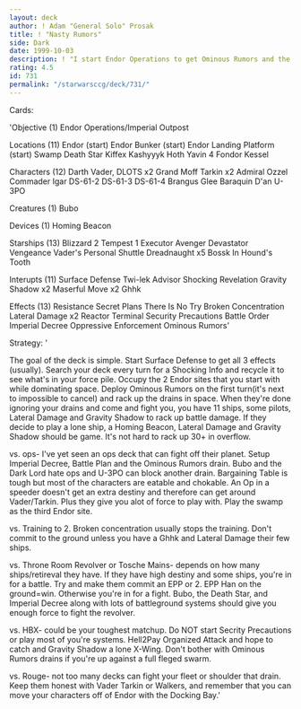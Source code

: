 ```yaml
---
layout: deck
author: ! Adam "General Solo" Prosak
title: ! "Nasty Rumors"
side: Dark
date: 1999-10-03
description: ! "I start Endor Operations to get Ominous Rumors and the locations.  A few pilots and walkers hold the Endor sites while my bag of tricks dominate space in this primarily space deck."
rating: 4.5
id: 731
permalink: "/starwarsccg/deck/731/"
---
```

Cards: 

'Objective (1)
Endor Operations/Imperial Outpost

Locations (11)
Endor (start)
Endor Bunker (start)
Endor Landing Platform (start)
Swamp
Death Star
Kiffex
Kashyyyk
Hoth
Yavin 4
Fondor
Kessel

Characters (12)
Darth Vader, DLOTS x2
Grand Moff Tarkin x2
Admiral Ozzel
Commader Igar
DS-61-2
DS-61-3
DS-61-4
Brangus Glee
Baraquin D'an
U-3PO

Creatures (1)
Bubo

Devices (1)
Homing Beacon

Starships (13)
Blizzard 2
Tempest 1
Executor
Avenger
Devastator
Vengeance
Vader's Personal Shuttle
Dreadnaught x5
Bossk In Hound's Tooth

Interupts (11)
Surface Defense
Twi-lek Advisor
Shocking Revelation
Gravity Shadow x2
Maserful Move x2
Ghhk

Effects (13)
Resistance
Secret Plans
There Is No Try
Broken Concentration
Lateral Damage x2
Reactor Terminal
Security Precautions
Battle Order
Imperial Decree
Oppressive Enforcement
Ominous Rumors'

Strategy: '

The goal of the deck is simple.  Start Surface Defense to get all 3 effects (usually).  Search your deck every turn for a Shocking Info and recycle it to see what's in your force pile.   Occupy the 2 Endor sites that you start with while dominating space.  Deploy Ominous Rumors on the first turn(it's next to impossible to cancel) and rack up the drains in space.  When they're done ignoring your drains and come and fight you, you have 11 ships, some pilots, Lateral Damage and Gravity Shadow to rack up battle damage.  If they decide to play a lone ship, a Homing Beacon, Lateral Damage and Gravity Shadow should be game.  It's not hard to rack up 30+ in overflow.

vs. ops- I've yet seen an ops deck that can fight off their planet.  Setup Imperial Decree, Battle Plan and the Ominous Rumors drain.	Bubo and the Dark Lord hate ops and U-3PO can block another drain.  Bargaining Table is tough but most of the characters are eatable and chokable.  An Op in a speeder doesn't get an extra destiny and therefore can get around Vader/Tarkin.  Plus they give you alot of force to play with.  Play the swamp as the third Endor site.

vs. Training to 2.  Broken concentration usually stops the training.  Don't commit to the ground unless you have a Ghhk and Lateral Damage their few ships.

vs. Throne Room Revolver or Tosche Mains- depends on how many ships/retireval they have.  If they have high destiny and some ships, you're in for a battle.  Try and make them commit an EPP or 2.  EPP Han on the ground=win.  Otherwise you're in for a fight.  Bubo, the Death Star, and Imperial Decree along with lots of battleground systems should give you enough force to fight the revolver.

vs. HBX- could be your toughest matchup.  Do NOT start Secrity Precautions or play most of you're systems.  Hell2Pay Organized Attack and hope to catch and Gravity Shadow a lone X-Wing.  Don't bother with Ominous Rumors drains if you're up against a full fleged swarm.

vs. Rouge- not too many decks can fight your fleet or shoulder that drain.  Keep them honest with Vader Tarkin or Walkers, and remember that you can move your characters off of Endor with the Docking Bay.'
